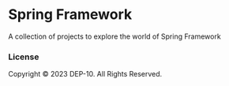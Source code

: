 # Spring Framework

A collection of projects to explore the world of Spring Framework

### License
Copyright &copy; 2023 DEP-10. All Rights Reserved.
